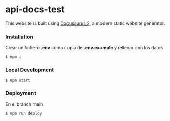 # api-docs-test

This website is built using [Docusaurus 2](https://docusaurus.io/), a modern static website generator.

### Installation

Crear un fichero **.env** como copia de **.env.example** y rellenar con los datos

```
$ npm i
```

### Local Development

```
$ npm start
```

### Deployment

En el branch main

```
$ npm run deploy
```


